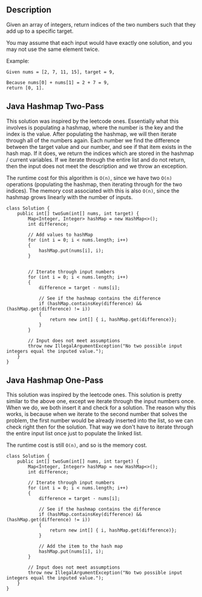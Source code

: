 ## Description

Given an array of integers, return indices of the two numbers such that they add up to a specific target.

You may assume that each input would have exactly one solution, and you may not use the same element twice.

Example:

```
Given nums = [2, 7, 11, 15], target = 9,

Because nums[0] + nums[1] = 2 + 7 = 9,
return [0, 1].
```

## Java Hashmap Two-Pass

This solution was inspired by the leetcode ones. Essentially what this involves is populating a hashmap, where the number is the key and the index is the value. After populating the hashmap, we will then iterate through all of the numbers again. Each number we find the difference between the target value and our number, and see if that item exists in the hash map. If it does, we return the indices which are stored in the hashmap / current variables. If we iterate through the entire list and do not return, then the input does not meet the description and we throw an exception.

The runtime cost for this algorithm is `O(n)`, since we have two `O(n)` operations (populating the hashmap, then iterating through for the two indices). The memory cost associated with this is also `O(n)`, since the hashmap grows linearly with the number of inputs.

```
class Solution {
    public int[] twoSum(int[] nums, int target) {
        Map<Integer, Integer> hashMap = new HashMap<>();
        int difference;
        
        // Add values to hashMap
        for (int i = 0; i < nums.length; i++)
        {
            hashMap.put(nums[i], i);
        }
        

        // Iterate through input numbers
        for (int i = 0; i < nums.length; i++)
        {
            difference = target - nums[i];
            
            // See if the hashmap contains the difference
            if (hashMap.containsKey(difference) && (hashMap.get(difference) != i))
            {
                return new int[] { i, hashMap.get(difference)};
            }
        }
        
        // Input does not meet assumptions
        throw new IllegalArgumentException("No two possible input integers equal the inputed value.");
    }
}
```

## Java Hashmap One-Pass

This solution was inspired by the leetcode ones. This solution is pretty similar to the above one, except we iterate through the input numbers once. When we do, we both insert it and check for a solution. The reason why this works, is because when we iterate to the second number that solves the problem, the first number would be already inserted into the list, so we can check right then for the solution. That way we don't have to iterate through the entire input list once just to populate the linked list.

The runtime cost is still `O(n)`, and so is the memory cost.

```
class Solution {
    public int[] twoSum(int[] nums, int target) {
        Map<Integer, Integer> hashMap = new HashMap<>();
        int difference;
        
        // Iterate through input numbers
        for (int i = 0; i < nums.length; i++)
        {
            difference = target - nums[i];
            
            // See if the hashmap contains the difference
            if (hashMap.containsKey(difference) && (hashMap.get(difference) != i))
            {
                return new int[] { i, hashMap.get(difference)};
            }
            
            // Add the item to the hash map
            hashMap.put(nums[i], i);
        }
        
        // Input does not meet assumptions
        throw new IllegalArgumentException("No two possible input integers equal the inputed value.");
    }
}
```